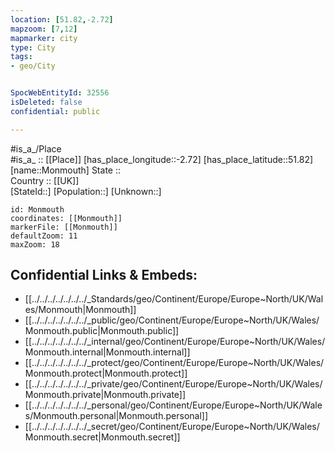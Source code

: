 ```yaml
---
location: [51.82,-2.72] 
mapzoom: [7,12] 
mapmarker: city 
type: City
tags:
- geo/City


SpocWebEntityId: 32556
isDeleted: false
confidential: public

---
```

#is_a_/Place  
#is_a_ :: [[Place]] 
[has_place_longitude::-2.72] 
[has_place_latitude::51.82] 
[name::Monmouth] 
State ::  
Country :: [[UK]]  
[StateId::] 
[Population::] 
[Unknown::] 


```leaflet
id: Monmouth
coordinates: [[Monmouth]] 
markerFile: [[Monmouth]] 
defaultZoom: 11 
maxZoom: 18
```


## Confidential Links & Embeds: 
- [[../../../../../../../_Standards/geo/Continent/Europe/Europe~North/UK/Wales/Monmouth|Monmouth]] 
- [[../../../../../../../_public/geo/Continent/Europe/Europe~North/UK/Wales/Monmouth.public|Monmouth.public]] 
- [[../../../../../../../_internal/geo/Continent/Europe/Europe~North/UK/Wales/Monmouth.internal|Monmouth.internal]] 
- [[../../../../../../../_protect/geo/Continent/Europe/Europe~North/UK/Wales/Monmouth.protect|Monmouth.protect]] 
- [[../../../../../../../_private/geo/Continent/Europe/Europe~North/UK/Wales/Monmouth.private|Monmouth.private]] 
- [[../../../../../../../_personal/geo/Continent/Europe/Europe~North/UK/Wales/Monmouth.personal|Monmouth.personal]] 
- [[../../../../../../../_secret/geo/Continent/Europe/Europe~North/UK/Wales/Monmouth.secret|Monmouth.secret]] 
